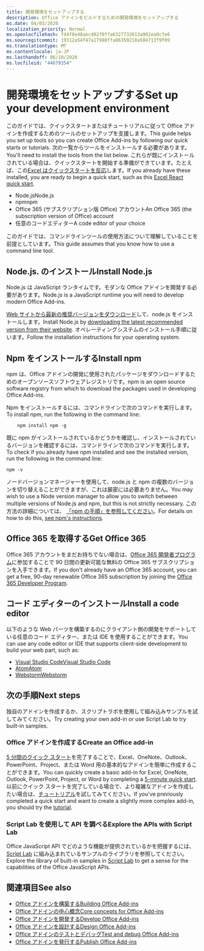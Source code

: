 ```yaml
---
title: 開発環境をセットアップする
description: Office アドインをビルドするための開発環境をセットアップする
ms.date: 04/03/2020
localization_priority: Normal
ms.openlocfilehash: f44f8e48aec402f0ffa6327732613a902ea0cfe6
ms.sourcegitcommit: 19312a54f47a17988ffa86359218a504713f9f09
ms.translationtype: MT
ms.contentlocale: ja-JP
ms.lasthandoff: 06/10/2020
ms.locfileid: "44679354"
---
```

# <a name="set-up-your-development-environment"></a><span data-ttu-id="c2be0-103">開発環境をセットアップする</span><span class="sxs-lookup"><span data-stu-id="c2be0-103">Set up your development environment</span></span>

<span data-ttu-id="c2be0-104">このガイドでは、クイックスタートまたはチュートリアルに従って Office アドインを作成するためのツールのセットアップを支援します。</span><span class="sxs-lookup"><span data-stu-id="c2be0-104">This guide helps you set up tools so you can create Office Add-ins by following our quick starts or tutorials.</span></span> <span data-ttu-id="c2be0-105">次の一覧からツールをインストールする必要があります。</span><span class="sxs-lookup"><span data-stu-id="c2be0-105">You'll need to install the tools from the list below.</span></span> <span data-ttu-id="c2be0-106">これらが既にインストールされている場合は、クイックスタートを開始する準備ができています。たとえば、この[Excel はクイックスタートを反応](../quickstarts/excel-quickstart-react.md)します。</span><span class="sxs-lookup"><span data-stu-id="c2be0-106">If you already have these installed, you are ready to begin a quick start, such as this [Excel React quick start](../quickstarts/excel-quickstart-react.md).</span></span>

- <span data-ttu-id="c2be0-107">Node.js</span><span class="sxs-lookup"><span data-stu-id="c2be0-107">Node.js</span></span>
- <span data-ttu-id="c2be0-108">npm</span><span class="sxs-lookup"><span data-stu-id="c2be0-108">npm</span></span>
- <span data-ttu-id="c2be0-109">Office 365 (サブスクリプション版 Office) アカウント</span><span class="sxs-lookup"><span data-stu-id="c2be0-109">An Office 365 (the subscription version of Office) account</span></span>
- <span data-ttu-id="c2be0-110">任意のコードエディター</span><span class="sxs-lookup"><span data-stu-id="c2be0-110">A code editor of your choice</span></span>

<span data-ttu-id="c2be0-111">このガイドでは、コマンドラインツールの使用方法について理解していることを前提としています。</span><span class="sxs-lookup"><span data-stu-id="c2be0-111">This guide assumes that you know how to use a command line tool.</span></span> 

## <a name="install-nodejs"></a><span data-ttu-id="c2be0-112">Node.js. のインストール</span><span class="sxs-lookup"><span data-stu-id="c2be0-112">Install Node.js</span></span>

<span data-ttu-id="c2be0-113">Node.js は JavaScript ランタイムです。モダンな Office アドインを開発する必要があります。</span><span class="sxs-lookup"><span data-stu-id="c2be0-113">Node.js is a JavaScript runtime you will need to develop modern Office Add-ins.</span></span>

<span data-ttu-id="c2be0-114">[Web サイトから最新の推奨バージョンをダウンロード](https://nodejs.org)して、node.js をインストールします。</span><span class="sxs-lookup"><span data-stu-id="c2be0-114">Install Node.js by [downloading the latest recommended version from their website](https://nodejs.org).</span></span> <span data-ttu-id="c2be0-115">オペレーティングシステムのインストール手順に従います。</span><span class="sxs-lookup"><span data-stu-id="c2be0-115">Follow the installation instructions for your operating system.</span></span>

## <a name="install-npm"></a><span data-ttu-id="c2be0-116">Npm をインストールする</span><span class="sxs-lookup"><span data-stu-id="c2be0-116">Install npm</span></span>

<span data-ttu-id="c2be0-117">npm は、Office アドインの開発に使用されたパッケージをダウンロードするためのオープンソースソフトウェアレジストリです。</span><span class="sxs-lookup"><span data-stu-id="c2be0-117">npm is an open source software registry from which to download the packages used in developing Office Add-ins.</span></span>

<span data-ttu-id="c2be0-118">Npm をインストールするには、コマンドラインで次のコマンドを実行します。</span><span class="sxs-lookup"><span data-stu-id="c2be0-118">To install npm, run the following in the command line:</span></span>

```command&nbsp;line
    npm install npm -g
```

<span data-ttu-id="c2be0-119">既に npm がインストールされているかどうかを確認し、インストールされているバージョンを確認するには、コマンドラインで次のコマンドを実行します。</span><span class="sxs-lookup"><span data-stu-id="c2be0-119">To check if you already have npm installed and see the installed version, run the following in the command line:</span></span>

```command&nbsp;line
npm -v
```

<span data-ttu-id="c2be0-120">ノードバージョンマネージャーを使用して、node.js と npm の複数のバージョンを切り替えることができますが、これは厳密には必要ありません。</span><span class="sxs-lookup"><span data-stu-id="c2be0-120">You may wish to use a Node version manager to allow you to switch between multiple versions of Node.js and npm, but this is not strictly necessary.</span></span> <span data-ttu-id="c2be0-121">この方法の詳細については、 [「npm の手順」を参照してください](https://docs.npmjs.com/downloading-and-installing-node-js-and-npm)。</span><span class="sxs-lookup"><span data-stu-id="c2be0-121">For details on how to do this, [see npm's instructions](https://docs.npmjs.com/downloading-and-installing-node-js-and-npm).</span></span>

## <a name="get-office-365"></a><span data-ttu-id="c2be0-122">Office 365 を取得する</span><span class="sxs-lookup"><span data-stu-id="c2be0-122">Get Office 365</span></span>

<span data-ttu-id="c2be0-123">Office 365 アカウントをまだお持ちでない場合は、[Office 365 開発者プログラム](https://developer.microsoft.com/office/dev-program)に参加することで 90 日間の更新可能な無料の Office 365 サブスクリプションを入手できます。</span><span class="sxs-lookup"><span data-stu-id="c2be0-123">If you don't already have an Office 365 account, you can get a free, 90-day renewable Office 365 subscription by joining the [Office 365 Developer Program](https://developer.microsoft.com/office/dev-program).</span></span>

## <a name="install-a-code-editor"></a><span data-ttu-id="c2be0-124">コード エディターのインストール</span><span class="sxs-lookup"><span data-stu-id="c2be0-124">Install a code editor</span></span>

<span data-ttu-id="c2be0-125">以下のような Web パーツを構築するのにクライアント側の開発をサポートしている任意のコード エディター、または IDE を使用することができます。</span><span class="sxs-lookup"><span data-stu-id="c2be0-125">You can use any code editor or IDE that supports client-side development to build your web part, such as:</span></span>

- [<span data-ttu-id="c2be0-126">Visual Studio Code</span><span class="sxs-lookup"><span data-stu-id="c2be0-126">Visual Studio Code</span></span>](https://code.visualstudio.com/)
- [<span data-ttu-id="c2be0-127">Atom</span><span class="sxs-lookup"><span data-stu-id="c2be0-127">Atom</span></span>](https://atom.io)
- [<span data-ttu-id="c2be0-128">Webstorm</span><span class="sxs-lookup"><span data-stu-id="c2be0-128">Webstorm</span></span>](https://www.jetbrains.com/webstorm)

## <a name="next-steps"></a><span data-ttu-id="c2be0-129">次の手順</span><span class="sxs-lookup"><span data-stu-id="c2be0-129">Next steps</span></span>

<span data-ttu-id="c2be0-130">独自のアドインを作成するか、スクリプトラボを使用して組み込みサンプルを試してみてください。</span><span class="sxs-lookup"><span data-stu-id="c2be0-130">Try creating your own add-in or use Script Lab to try built-in samples.</span></span>

### <a name="create-an-office-add-in"></a><span data-ttu-id="c2be0-131">Office アドインを作成する</span><span class="sxs-lookup"><span data-stu-id="c2be0-131">Create an Office add-in</span></span>

<span data-ttu-id="c2be0-132">[5 分間のクイック スタート](/office/dev/add-ins/)を完了することで、Excel、OneNote、Outlook、PowerPoint、Project、または Word 用の基本的なアドインを簡単に作成することができます。</span><span class="sxs-lookup"><span data-stu-id="c2be0-132">You can quickly create a basic add-in for Excel, OneNote, Outlook, PowerPoint, Project, or Word by completing a [5-minute quick start](/office/dev/add-ins/).</span></span> <span data-ttu-id="c2be0-133">以前にクイック スタートを完了している場合で、より複雑なアドインを作成したい場合は、[チュートリアル](/office/dev/add-ins/)を試してみてください。</span><span class="sxs-lookup"><span data-stu-id="c2be0-133">If you've previously completed a quick start and want to create a slightly more complex add-in, you should try the [tutorial](/office/dev/add-ins/).</span></span>

### <a name="explore-the-apis-with-script-lab"></a><span data-ttu-id="c2be0-134">Script Lab を使用して API を調べる</span><span class="sxs-lookup"><span data-stu-id="c2be0-134">Explore the APIs with Script Lab</span></span>

<span data-ttu-id="c2be0-135">Office JavaScript API でどのような機能が提供されているかを把握するには、[Script Lab](explore-with-script-lab.md) に組み込まれているサンプルのライブラリを参照してください。</span><span class="sxs-lookup"><span data-stu-id="c2be0-135">Explore the library of built-in samples in [Script Lab](explore-with-script-lab.md) to get a sense for the capabilities of the Office JavaScript APIs.</span></span>

## <a name="see-also"></a><span data-ttu-id="c2be0-136">関連項目</span><span class="sxs-lookup"><span data-stu-id="c2be0-136">See also</span></span>

- [<span data-ttu-id="c2be0-137">Office アドインを構築する</span><span class="sxs-lookup"><span data-stu-id="c2be0-137">Building Office Add-ins</span></span>](../overview/office-add-ins-fundamentals.md)
- [<span data-ttu-id="c2be0-138">Office アドインの中心概念</span><span class="sxs-lookup"><span data-stu-id="c2be0-138">Core concepts for Office Add-ins</span></span>](../overview/core-concepts-office-add-ins.md)
- [<span data-ttu-id="c2be0-139">Office アドインを開発する</span><span class="sxs-lookup"><span data-stu-id="c2be0-139">Develop Office Add-ins</span></span>](../develop/develop-overview.md)
- [<span data-ttu-id="c2be0-140">Office アドインを設計する</span><span class="sxs-lookup"><span data-stu-id="c2be0-140">Design Office Add-ins</span></span>](../design/add-in-design.md)
- [<span data-ttu-id="c2be0-141">Office アドインのテストとデバッグ</span><span class="sxs-lookup"><span data-stu-id="c2be0-141">Test and debug Office Add-ins</span></span>](../testing/test-debug-office-add-ins.md)
- [<span data-ttu-id="c2be0-142">Office アドインを発行する</span><span class="sxs-lookup"><span data-stu-id="c2be0-142">Publish Office Add-ins</span></span>](../publish/publish.md)
